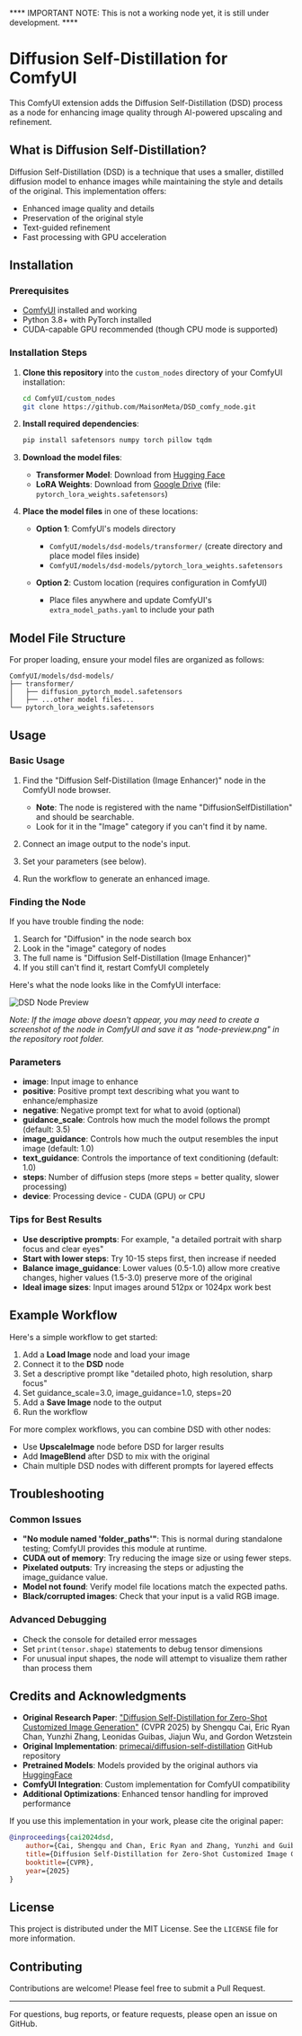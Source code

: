 **** IMPORTANT NOTE: This is not a working node yet, it is still under development. ****

# Diffusion Self-Distillation for ComfyUI


This ComfyUI extension adds the Diffusion Self-Distillation (DSD) process as a node for enhancing image quality through AI-powered upscaling and refinement.



## What is Diffusion Self-Distillation?

Diffusion Self-Distillation (DSD) is a technique that uses a smaller, distilled diffusion model to enhance images while maintaining the style and details of the original. This implementation offers:

- Enhanced image quality and details
- Preservation of the original style
- Text-guided refinement
- Fast processing with GPU acceleration

## Installation

### Prerequisites

- [ComfyUI](https://github.com/comfyanonymous/ComfyUI) installed and working
- Python 3.8+ with PyTorch installed
- CUDA-capable GPU recommended (though CPU mode is supported)

### Installation Steps

1. **Clone this repository** into the `custom_nodes` directory of your ComfyUI installation:
   ```bash
   cd ComfyUI/custom_nodes
   git clone https://github.com/MaisonMeta/DSD_comfy_node.git
   ```

2. **Install required dependencies**:
   ```bash
   pip install safetensors numpy torch pillow tqdm
   ```

3. **Download the model files**:
   - **Transformer Model**: Download from [Hugging Face](https://huggingface.co/primecai/dsd_model)
   - **LoRA Weights**: Download from [Google Drive](https://drive.google.com/drive/folders/1VStt7J2whm5RRloa4NK1hGTHuS9WiTfO) (file: `pytorch_lora_weights.safetensors`)

4. **Place the model files** in one of these locations:
   - **Option 1**: ComfyUI's models directory
     - `ComfyUI/models/dsd-models/transformer/` (create directory and place model files inside)
     - `ComfyUI/models/dsd-models/pytorch_lora_weights.safetensors`
   
   - **Option 2**: Custom location (requires configuration in ComfyUI)
     - Place files anywhere and update ComfyUI's `extra_model_paths.yaml` to include your path

## Model File Structure

For proper loading, ensure your model files are organized as follows:
```
ComfyUI/models/dsd-models/
├── transformer/
│   ├── diffusion_pytorch_model.safetensors
│   ├── ...other model files...
└── pytorch_lora_weights.safetensors
```

## Usage

### Basic Usage

1. Find the "Diffusion Self-Distillation (Image Enhancer)" node in the ComfyUI node browser. 
   - **Note**: The node is registered with the name "DiffusionSelfDistillation" and should be searchable.
   - Look for it in the "Image" category if you can't find it by name.

2. Connect an image output to the node's input.
3. Set your parameters (see below).
4. Run the workflow to generate an enhanced image.

### Finding the Node

If you have trouble finding the node:
1. Search for "Diffusion" in the node search box
2. Look in the "image" category of nodes
3. The full name is "Diffusion Self-Distillation (Image Enhancer)"
4. If you still can't find it, restart ComfyUI completely

Here's what the node looks like in the ComfyUI interface:

![DSD Node Preview](node-preview.png)

*Note: If the image above doesn't appear, you may need to create a screenshot of the node in ComfyUI and save it as "node-preview.png" in the repository root folder.*

### Parameters

- **image**: Input image to enhance
- **positive**: Positive prompt text describing what you want to enhance/emphasize
- **negative**: Negative prompt text for what to avoid (optional)
- **guidance_scale**: Controls how much the model follows the prompt (default: 3.5)
- **image_guidance**: Controls how much the output resembles the input image (default: 1.0)
- **text_guidance**: Controls the importance of text conditioning (default: 1.0)
- **steps**: Number of diffusion steps (more steps = better quality, slower processing)
- **device**: Processing device - CUDA (GPU) or CPU

### Tips for Best Results

- **Use descriptive prompts**: For example, "a detailed portrait with sharp focus and clear eyes"
- **Start with lower steps**: Try 10-15 steps first, then increase if needed
- **Balance image_guidance**: Lower values (0.5-1.0) allow more creative changes, higher values (1.5-3.0) preserve more of the original
- **Ideal image sizes**: Input images around 512px or 1024px work best

## Example Workflow

Here's a simple workflow to get started:

1. Add a **Load Image** node and load your image
2. Connect it to the **DSD** node
3. Set a descriptive prompt like "detailed photo, high resolution, sharp focus"
4. Set guidance_scale=3.0, image_guidance=1.0, steps=20
5. Add a **Save Image** node to the output
6. Run the workflow

For more complex workflows, you can combine DSD with other nodes:
- Use **UpscaleImage** node before DSD for larger results
- Add **ImageBlend** after DSD to mix with the original
- Chain multiple DSD nodes with different prompts for layered effects

## Troubleshooting

### Common Issues

- **"No module named 'folder_paths'"**: This is normal during standalone testing; ComfyUI provides this module at runtime.
- **CUDA out of memory**: Try reducing the image size or using fewer steps.
- **Pixelated outputs**: Try increasing the steps or adjusting the image_guidance value.
- **Model not found**: Verify model file locations match the expected paths.
- **Black/corrupted images**: Check that your input is a valid RGB image.

### Advanced Debugging

- Check the console for detailed error messages
- Set `print(tensor.shape)` statements to debug tensor dimensions
- For unusual input shapes, the node will attempt to visualize them rather than process them


## Credits and Acknowledgments

- **Original Research Paper**: ["Diffusion Self-Distillation for Zero-Shot Customized Image Generation"](https://github.com/primecai/diffusion-self-distillation) (CVPR 2025) by Shengqu Cai, Eric Ryan Chan, Yunzhi Zhang, Leonidas Guibas, Jiajun Wu, and Gordon Wetzstein
- **Original Implementation**: [primecai/diffusion-self-distillation](https://github.com/primecai/diffusion-self-distillation) GitHub repository
- **Pretrained Models**: Models provided by the original authors via [HuggingFace](https://huggingface.co/primecai/dsd_model)
- **ComfyUI Integration**: Custom implementation for ComfyUI compatibility
- **Additional Optimizations**: Enhanced tensor handling for improved performance

If you use this implementation in your work, please cite the original paper:

```bibtex
@inproceedings{cai2024dsd,
    author={Cai, Shengqu and Chan, Eric Ryan and Zhang, Yunzhi and Guibas, Leonidas and Wu, Jiajun and Wetzstein, Gordon.},
    title={Diffusion Self-Distillation for Zero-Shot Customized Image Generation},
    booktitle={CVPR},
    year={2025}
}
```

## License

This project is distributed under the MIT License. See the `LICENSE` file for more information.

## Contributing

Contributions are welcome! Please feel free to submit a Pull Request.

----

For questions, bug reports, or feature requests, please open an issue on GitHub.